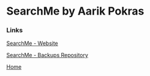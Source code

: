 # SearchMe by Aarik Pokras

### Links

[SearchMe - Website](https://searchme.glitch.me)

[SearchMe - Backups Repository](https://github.com/aarikpokras/SearchMe-Backups)

[Home](/index.md)
